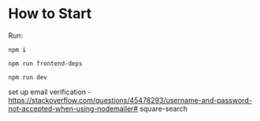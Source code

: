 # How to Start

Run:

`npm i`

`npm run frontend-deps`

`npm run dev`


set up email verification -  https://stackoverflow.com/questions/45478293/username-and-password-not-accepted-when-using-nodemailer# square-search
